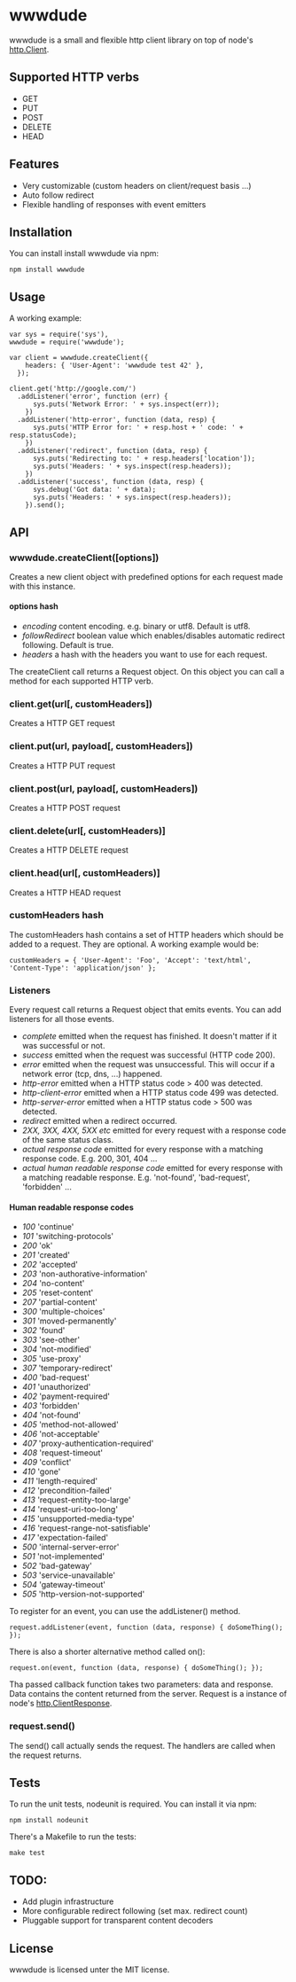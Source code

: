 wwwdude
============

wwwdude is a small and flexible http client library on top of node's [http.Client](http://nodejs.org/api.html#http-client-183).

Supported HTTP verbs
--------------------

* GET
* PUT
* POST
* DELETE
* HEAD

Features
--------

* Very customizable (custom headers on client/request basis ...)
* Auto follow redirect
* Flexible handling of responses with event emitters

Installation
------------

You can install install wwwdude via npm:

    npm install wwwdude

Usage
-----

A working example:

    var sys = require('sys'),
    wwwdude = require('wwwdude');

    var client = wwwdude.createClient({
        headers: { 'User-Agent': 'wwwdude test 42' },
      });

    client.get('http://google.com/')
      .addListener('error', function (err) {
          sys.puts('Network Error: ' + sys.inspect(err));
        })
      .addListener('http-error', function (data, resp) {
          sys.puts('HTTP Error for: ' + resp.host + ' code: ' + resp.statusCode);
        })
      .addListener('redirect', function (data, resp) {
          sys.puts('Redirecting to: ' + resp.headers['location']);
          sys.puts('Headers: ' + sys.inspect(resp.headers));
        })
      .addListener('success', function (data, resp) {
          sys.debug('Got data: ' + data);
          sys.puts('Headers: ' + sys.inspect(resp.headers));
        }).send();

API
---

### wwwdude.createClient([options]) 

Creates a new client object with predefined options for each request made with this instance.

#### options hash

* _encoding_ content encoding. e.g. binary or utf8. Default is utf8. 
* _followRedirect_ boolean value which enables/disables automatic redirect following. Default is true.
* _headers_ a hash with the headers you want to use for each request.

The createClient call returns a Request object. On this object you can call a method for each supported HTTP verb.

### client.get(url[, customHeaders])

Creates a HTTP GET request

### client.put(url, payload[, customHeaders])

Creates a HTTP PUT request

### client.post(url, payload[, customHeaders])

Creates a HTTP POST request

### client.delete(url[, customHeaders)]

Creates a HTTP DELETE request

### client.head(url[, customHeaders)]

Creates a HTTP HEAD request

### customHeaders hash

The customHeaders hash contains a set of HTTP headers which should be added to a request. They are optional. A working example would be:

    customHeaders = { 'User-Agent': 'Foo', 'Accept': 'text/html', 'Content-Type': 'application/json' };

### Listeners

Every request call returns a Request object that emits events. You can add listeners for all those events.

* _complete_ emitted when the request has finished. It doesn't matter if it was successful or not.
* _success_ emitted when the request was successful (HTTP code 200).
* _error_ emitted when the request was unsuccessful. This will occur if a network error (tcp, dns, ...) happened.
* _http-error_ emitted when a HTTP status code > 400 was detected.
* _http-client-error_ emitted when a HTTP status code 499 was detected.
* _http-server-error_ emitted when a HTTP status code > 500 was detected.
* _redirect_ emitted when a redirect occurred. 
* _2XX, 3XX, 4XX, 5XX etc_ emitted for every request with a response code of the same status class.
* _actual response code_ emitted for every response with a matching response code. E.g. 200, 301, 404 ...
* _actual human readable response code_ emitted for every response with a matching readable response. E.g. 'not-found', 'bad-request', 'forbidden' ...

#### Human readable response codes

* _100_ 'continue'
* _101_ 'switching-protocols'
* _200_ 'ok'
* _201_ 'created'
* _202_ 'accepted'
* _203_ 'non-authorative-information'
* _204_ 'no-content'
* _205_ 'reset-content'
* _207_ 'partial-content'
* _300_ 'multiple-choices'
* _301_ 'moved-permanently'
* _302_ 'found'
* _303_ 'see-other'
* _304_ 'not-modified'
* _305_ 'use-proxy'
* _307_ 'temporary-redirect'
* _400_ 'bad-request'
* _401_ 'unauthorized'
* _402_ 'payment-required'
* _403_ 'forbidden'
* _404_ 'not-found'
* _405_ 'method-not-allowed'
* _406_ 'not-acceptable'
* _407_ 'proxy-authentication-required'
* _408_ 'request-timeout'
* _409_ 'conflict'
* _410_ 'gone'
* _411_ 'length-required'
* _412_ 'precondition-failed'
* _413_ 'request-entity-too-large'
* _414_ 'request-uri-too-long'
* _415_ 'unsupported-media-type'
* _416_ 'request-range-not-satisfiable'
* _417_ 'expectation-failed'
* _500_ 'internal-server-error'
* _501_ 'not-implemented'
* _502_ 'bad-gateway'
* _503_ 'service-unavailable'
* _504_ 'gateway-timeout'
* _505_ 'http-version-not-supported'

To register for an event, you can use the addListener() method.

    request.addListener(event, function (data, response) { doSomeThing(); });

There is also a shorter alternative method called on():

    request.on(event, function (data, response) { doSomeThing(); });

Tha passed callback function takes two parameters: data and response. Data contains the content returned from the server. Request is a instance of node's [http.ClientResponse](http://nodejs.org/api.html#http-clientresponse-200).

### request.send()

The send() call actually sends the request. The handlers are called when the request returns.

Tests
-----

To run the unit tests, nodeunit is required. You can install it via npm:

    npm install nodeunit 

There's a Makefile to run the tests:

    make test

TODO:
-----

* Add plugin infrastructure
* More configurable redirect following (set max. redirect count)
* Pluggable support for transparent content decoders

License
-------

wwwdude is licensed unter the MIT license.
